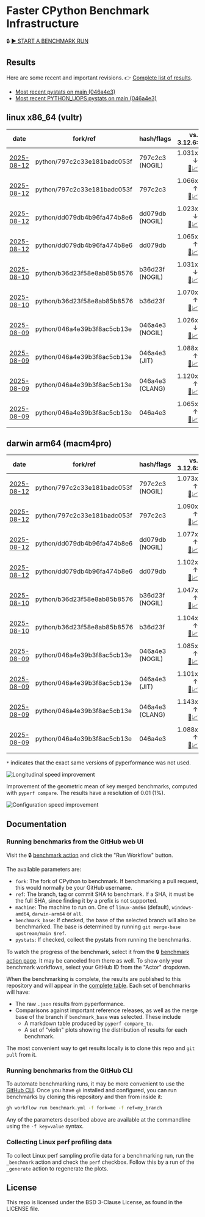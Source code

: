 # Faster CPython Benchmark Infrastructure

🔒 [▶️ START A BENCHMARK RUN](../../actions/workflows/benchmark.yml)

## Results

Here are some recent and important revisions. 👉 [Complete list of results](RESULTS.md).

<!-- START table -->
- [Most recent  pystats on main (046a4e3)](results/bm-20250809-3.15.0a0-046a4e3/bm-20250809-vultr-x86_64-python-046a4e39b3f8ac5cb13e-3.15.0a0-046a4e3-pystats.md)
- [Most recent PYTHON_UOPS pystats on main (046a4e3)](results/bm-20250809-3.15.0a0-046a4e3-PYTHON_UOPS/bm-20250809-vultr-x86_64-python-046a4e39b3f8ac5cb13e-3.15.0a0-046a4e3-pystats.md)

## linux x86_64 (vultr)
| date | fork/ref | hash/flags | vs. 3.12.6: | vs. 3.13.0rc2: | vs. base: |
| --- | --- | --- | ---: | ---: | ---: |
| [2025-08-12](results/bm-20250812-3.15.0a0-797c2c3-NOGIL) | python/797c2c33e181badc053f | 797c2c3 (NOGIL) | 1.031x ↓<br>[📄](results/bm-20250812-3.15.0a0-797c2c3-NOGIL/bm-20250812-vultr-x86_64-python-797c2c33e181badc053f-3.15.0a0-797c2c3-vs-3.12.6.md)[📈](results/bm-20250812-3.15.0a0-797c2c3-NOGIL/bm-20250812-vultr-x86_64-python-797c2c33e181badc053f-3.15.0a0-797c2c3-vs-3.12.6.svg) | 1.064x ↓<br>[📄](results/bm-20250812-3.15.0a0-797c2c3-NOGIL/bm-20250812-vultr-x86_64-python-797c2c33e181badc053f-3.15.0a0-797c2c3-vs-3.13.0rc2.md)[📈](results/bm-20250812-3.15.0a0-797c2c3-NOGIL/bm-20250812-vultr-x86_64-python-797c2c33e181badc053f-3.15.0a0-797c2c3-vs-3.13.0rc2.svg) | 1.096x ↓<br>[📄](results/bm-20250812-3.15.0a0-797c2c3-NOGIL/bm-20250812-vultr-x86_64-python-797c2c33e181badc053f-3.15.0a0-797c2c3-vs-base.md)[📈](results/bm-20250812-3.15.0a0-797c2c3-NOGIL/bm-20250812-vultr-x86_64-python-797c2c33e181badc053f-3.15.0a0-797c2c3-vs-base.svg)[🧠](results/bm-20250812-3.15.0a0-797c2c3-NOGIL/bm-20250812-vultr-x86_64-python-797c2c33e181badc053f-3.15.0a0-797c2c3-vs-base-mem.svg) |
| [2025-08-12](results/bm-20250812-3.15.0a0-797c2c3) | python/797c2c33e181badc053f | 797c2c3 | 1.066x ↑<br>[📄](results/bm-20250812-3.15.0a0-797c2c3/bm-20250812-vultr-x86_64-python-797c2c33e181badc053f-3.15.0a0-797c2c3-vs-3.12.6.md)[📈](results/bm-20250812-3.15.0a0-797c2c3/bm-20250812-vultr-x86_64-python-797c2c33e181badc053f-3.15.0a0-797c2c3-vs-3.12.6.svg) | 1.031x ↑<br>[📄](results/bm-20250812-3.15.0a0-797c2c3/bm-20250812-vultr-x86_64-python-797c2c33e181badc053f-3.15.0a0-797c2c3-vs-3.13.0rc2.md)[📈](results/bm-20250812-3.15.0a0-797c2c3/bm-20250812-vultr-x86_64-python-797c2c33e181badc053f-3.15.0a0-797c2c3-vs-3.13.0rc2.svg) |  |
| [2025-08-12](results/bm-20250812-3.15.0a0-dd079db-NOGIL) | python/dd079db4b96fa474b8e6 | dd079db (NOGIL) | 1.023x ↓<br>[📄](results/bm-20250812-3.15.0a0-dd079db-NOGIL/bm-20250812-vultr-x86_64-python-dd079db4b96fa474b8e6-3.15.0a0-dd079db-vs-3.12.6.md)[📈](results/bm-20250812-3.15.0a0-dd079db-NOGIL/bm-20250812-vultr-x86_64-python-dd079db4b96fa474b8e6-3.15.0a0-dd079db-vs-3.12.6.svg) | 1.056x ↓<br>[📄](results/bm-20250812-3.15.0a0-dd079db-NOGIL/bm-20250812-vultr-x86_64-python-dd079db4b96fa474b8e6-3.15.0a0-dd079db-vs-3.13.0rc2.md)[📈](results/bm-20250812-3.15.0a0-dd079db-NOGIL/bm-20250812-vultr-x86_64-python-dd079db4b96fa474b8e6-3.15.0a0-dd079db-vs-3.13.0rc2.svg) | 1.088x ↓<br>[📄](results/bm-20250812-3.15.0a0-dd079db-NOGIL/bm-20250812-vultr-x86_64-python-dd079db4b96fa474b8e6-3.15.0a0-dd079db-vs-base.md)[📈](results/bm-20250812-3.15.0a0-dd079db-NOGIL/bm-20250812-vultr-x86_64-python-dd079db4b96fa474b8e6-3.15.0a0-dd079db-vs-base.svg)[🧠](results/bm-20250812-3.15.0a0-dd079db-NOGIL/bm-20250812-vultr-x86_64-python-dd079db4b96fa474b8e6-3.15.0a0-dd079db-vs-base-mem.svg) |
| [2025-08-12](results/bm-20250812-3.15.0a0-dd079db) | python/dd079db4b96fa474b8e6 | dd079db | 1.065x ↑<br>[📄](results/bm-20250812-3.15.0a0-dd079db/bm-20250812-vultr-x86_64-python-dd079db4b96fa474b8e6-3.15.0a0-dd079db-vs-3.12.6.md)[📈](results/bm-20250812-3.15.0a0-dd079db/bm-20250812-vultr-x86_64-python-dd079db4b96fa474b8e6-3.15.0a0-dd079db-vs-3.12.6.svg) | 1.030x ↑<br>[📄](results/bm-20250812-3.15.0a0-dd079db/bm-20250812-vultr-x86_64-python-dd079db4b96fa474b8e6-3.15.0a0-dd079db-vs-3.13.0rc2.md)[📈](results/bm-20250812-3.15.0a0-dd079db/bm-20250812-vultr-x86_64-python-dd079db4b96fa474b8e6-3.15.0a0-dd079db-vs-3.13.0rc2.svg) |  |
| [2025-08-10](results/bm-20250810-3.15.0a0-b36d23f-NOGIL) | python/b36d23f58e8ab85b8576 | b36d23f (NOGIL) | 1.031x ↓<br>[📄](results/bm-20250810-3.15.0a0-b36d23f-NOGIL/bm-20250810-vultr-x86_64-python-b36d23f58e8ab85b8576-3.15.0a0-b36d23f-vs-3.12.6.md)[📈](results/bm-20250810-3.15.0a0-b36d23f-NOGIL/bm-20250810-vultr-x86_64-python-b36d23f58e8ab85b8576-3.15.0a0-b36d23f-vs-3.12.6.svg) | 1.064x ↓<br>[📄](results/bm-20250810-3.15.0a0-b36d23f-NOGIL/bm-20250810-vultr-x86_64-python-b36d23f58e8ab85b8576-3.15.0a0-b36d23f-vs-3.13.0rc2.md)[📈](results/bm-20250810-3.15.0a0-b36d23f-NOGIL/bm-20250810-vultr-x86_64-python-b36d23f58e8ab85b8576-3.15.0a0-b36d23f-vs-3.13.0rc2.svg) | 1.100x ↓<br>[📄](results/bm-20250810-3.15.0a0-b36d23f-NOGIL/bm-20250810-vultr-x86_64-python-b36d23f58e8ab85b8576-3.15.0a0-b36d23f-vs-base.md)[📈](results/bm-20250810-3.15.0a0-b36d23f-NOGIL/bm-20250810-vultr-x86_64-python-b36d23f58e8ab85b8576-3.15.0a0-b36d23f-vs-base.svg)[🧠](results/bm-20250810-3.15.0a0-b36d23f-NOGIL/bm-20250810-vultr-x86_64-python-b36d23f58e8ab85b8576-3.15.0a0-b36d23f-vs-base-mem.svg) |
| [2025-08-10](results/bm-20250810-3.15.0a0-b36d23f) | python/b36d23f58e8ab85b8576 | b36d23f | 1.070x ↑<br>[📄](results/bm-20250810-3.15.0a0-b36d23f/bm-20250810-vultr-x86_64-python-b36d23f58e8ab85b8576-3.15.0a0-b36d23f-vs-3.12.6.md)[📈](results/bm-20250810-3.15.0a0-b36d23f/bm-20250810-vultr-x86_64-python-b36d23f58e8ab85b8576-3.15.0a0-b36d23f-vs-3.12.6.svg) | 1.035x ↑<br>[📄](results/bm-20250810-3.15.0a0-b36d23f/bm-20250810-vultr-x86_64-python-b36d23f58e8ab85b8576-3.15.0a0-b36d23f-vs-3.13.0rc2.md)[📈](results/bm-20250810-3.15.0a0-b36d23f/bm-20250810-vultr-x86_64-python-b36d23f58e8ab85b8576-3.15.0a0-b36d23f-vs-3.13.0rc2.svg) |  |
| [2025-08-09](results/bm-20250809-3.15.0a0-046a4e3-NOGIL) | python/046a4e39b3f8ac5cb13e | 046a4e3 (NOGIL) | 1.026x ↓<br>[📄](results/bm-20250809-3.15.0a0-046a4e3-NOGIL/bm-20250809-vultr-x86_64-python-046a4e39b3f8ac5cb13e-3.15.0a0-046a4e3-vs-3.12.6.md)[📈](results/bm-20250809-3.15.0a0-046a4e3-NOGIL/bm-20250809-vultr-x86_64-python-046a4e39b3f8ac5cb13e-3.15.0a0-046a4e3-vs-3.12.6.svg) | 1.059x ↓<br>[📄](results/bm-20250809-3.15.0a0-046a4e3-NOGIL/bm-20250809-vultr-x86_64-python-046a4e39b3f8ac5cb13e-3.15.0a0-046a4e3-vs-3.13.0rc2.md)[📈](results/bm-20250809-3.15.0a0-046a4e3-NOGIL/bm-20250809-vultr-x86_64-python-046a4e39b3f8ac5cb13e-3.15.0a0-046a4e3-vs-3.13.0rc2.svg) | 1.092x ↓<br>[📄](results/bm-20250809-3.15.0a0-046a4e3-NOGIL/bm-20250809-vultr-x86_64-python-046a4e39b3f8ac5cb13e-3.15.0a0-046a4e3-vs-base.md)[📈](results/bm-20250809-3.15.0a0-046a4e3-NOGIL/bm-20250809-vultr-x86_64-python-046a4e39b3f8ac5cb13e-3.15.0a0-046a4e3-vs-base.svg)[🧠](results/bm-20250809-3.15.0a0-046a4e3-NOGIL/bm-20250809-vultr-x86_64-python-046a4e39b3f8ac5cb13e-3.15.0a0-046a4e3-vs-base-mem.svg) |
| [2025-08-09](results/bm-20250809-3.15.0a0-046a4e3-JIT) | python/046a4e39b3f8ac5cb13e | 046a4e3 (JIT) | 1.088x ↑<br>[📄](results/bm-20250809-3.15.0a0-046a4e3-JIT/bm-20250809-vultr-x86_64-python-046a4e39b3f8ac5cb13e-3.15.0a0-046a4e3-vs-3.12.6.md)[📈](results/bm-20250809-3.15.0a0-046a4e3-JIT/bm-20250809-vultr-x86_64-python-046a4e39b3f8ac5cb13e-3.15.0a0-046a4e3-vs-3.12.6.svg) | 1.052x ↑<br>[📄](results/bm-20250809-3.15.0a0-046a4e3-JIT/bm-20250809-vultr-x86_64-python-046a4e39b3f8ac5cb13e-3.15.0a0-046a4e3-vs-3.13.0rc2.md)[📈](results/bm-20250809-3.15.0a0-046a4e3-JIT/bm-20250809-vultr-x86_64-python-046a4e39b3f8ac5cb13e-3.15.0a0-046a4e3-vs-3.13.0rc2.svg) | 1.020x ↑<br>[📄](results/bm-20250809-3.15.0a0-046a4e3-JIT/bm-20250809-vultr-x86_64-python-046a4e39b3f8ac5cb13e-3.15.0a0-046a4e3-vs-base.md)[📈](results/bm-20250809-3.15.0a0-046a4e3-JIT/bm-20250809-vultr-x86_64-python-046a4e39b3f8ac5cb13e-3.15.0a0-046a4e3-vs-base.svg)[🧠](results/bm-20250809-3.15.0a0-046a4e3-JIT/bm-20250809-vultr-x86_64-python-046a4e39b3f8ac5cb13e-3.15.0a0-046a4e3-vs-base-mem.svg) |
| [2025-08-09](results/bm-20250809-3.15.0a0-046a4e3-CLANG) | python/046a4e39b3f8ac5cb13e | 046a4e3 (CLANG) | 1.120x ↑<br>[📄](results/bm-20250809-3.15.0a0-046a4e3-CLANG/bm-20250809-vultr-x86_64-python-046a4e39b3f8ac5cb13e-3.15.0a0-046a4e3-vs-3.12.6.md)[📈](results/bm-20250809-3.15.0a0-046a4e3-CLANG/bm-20250809-vultr-x86_64-python-046a4e39b3f8ac5cb13e-3.15.0a0-046a4e3-vs-3.12.6.svg) | 1.083x ↑<br>[📄](results/bm-20250809-3.15.0a0-046a4e3-CLANG/bm-20250809-vultr-x86_64-python-046a4e39b3f8ac5cb13e-3.15.0a0-046a4e3-vs-3.13.0rc2.md)[📈](results/bm-20250809-3.15.0a0-046a4e3-CLANG/bm-20250809-vultr-x86_64-python-046a4e39b3f8ac5cb13e-3.15.0a0-046a4e3-vs-3.13.0rc2.svg) | 1.048x ↑<br>[📄](results/bm-20250809-3.15.0a0-046a4e3-CLANG/bm-20250809-vultr-x86_64-python-046a4e39b3f8ac5cb13e-3.15.0a0-046a4e3-vs-base.md)[📈](results/bm-20250809-3.15.0a0-046a4e3-CLANG/bm-20250809-vultr-x86_64-python-046a4e39b3f8ac5cb13e-3.15.0a0-046a4e3-vs-base.svg)[🧠](results/bm-20250809-3.15.0a0-046a4e3-CLANG/bm-20250809-vultr-x86_64-python-046a4e39b3f8ac5cb13e-3.15.0a0-046a4e3-vs-base-mem.svg) |
| [2025-08-09](results/bm-20250809-3.15.0a0-046a4e3) | python/046a4e39b3f8ac5cb13e | 046a4e3 | 1.065x ↑<br>[📄](results/bm-20250809-3.15.0a0-046a4e3/bm-20250809-vultr-x86_64-python-046a4e39b3f8ac5cb13e-3.15.0a0-046a4e3-vs-3.12.6.md)[📈](results/bm-20250809-3.15.0a0-046a4e3/bm-20250809-vultr-x86_64-python-046a4e39b3f8ac5cb13e-3.15.0a0-046a4e3-vs-3.12.6.svg) | 1.030x ↑<br>[📄](results/bm-20250809-3.15.0a0-046a4e3/bm-20250809-vultr-x86_64-python-046a4e39b3f8ac5cb13e-3.15.0a0-046a4e3-vs-3.13.0rc2.md)[📈](results/bm-20250809-3.15.0a0-046a4e3/bm-20250809-vultr-x86_64-python-046a4e39b3f8ac5cb13e-3.15.0a0-046a4e3-vs-3.13.0rc2.svg) |  |

## darwin arm64 (macm4pro)
| date | fork/ref | hash/flags | vs. 3.12.6: | vs. 3.13.0rc2: | vs. base: |
| --- | --- | --- | ---: | ---: | ---: |
| [2025-08-12](results/bm-20250812-3.15.0a0-797c2c3-NOGIL) | python/797c2c33e181badc053f | 797c2c3 (NOGIL) | 1.073x ↑<br>[📄](results/bm-20250812-3.15.0a0-797c2c3-NOGIL/bm-20250812-macm4pro-arm64-python-797c2c33e181badc053f-3.15.0a0-797c2c3-vs-3.12.6.md)[📈](results/bm-20250812-3.15.0a0-797c2c3-NOGIL/bm-20250812-macm4pro-arm64-python-797c2c33e181badc053f-3.15.0a0-797c2c3-vs-3.12.6.svg) | 1.005x ↓<br>[📄](results/bm-20250812-3.15.0a0-797c2c3-NOGIL/bm-20250812-macm4pro-arm64-python-797c2c33e181badc053f-3.15.0a0-797c2c3-vs-3.13.0rc2.md)[📈](results/bm-20250812-3.15.0a0-797c2c3-NOGIL/bm-20250812-macm4pro-arm64-python-797c2c33e181badc053f-3.15.0a0-797c2c3-vs-3.13.0rc2.svg) | 1.018x ↓<br>[📄](results/bm-20250812-3.15.0a0-797c2c3-NOGIL/bm-20250812-macm4pro-arm64-python-797c2c33e181badc053f-3.15.0a0-797c2c3-vs-base.md)[📈](results/bm-20250812-3.15.0a0-797c2c3-NOGIL/bm-20250812-macm4pro-arm64-python-797c2c33e181badc053f-3.15.0a0-797c2c3-vs-base.svg)[🧠](results/bm-20250812-3.15.0a0-797c2c3-NOGIL/bm-20250812-macm4pro-arm64-python-797c2c33e181badc053f-3.15.0a0-797c2c3-vs-base-mem.svg) |
| [2025-08-12](results/bm-20250812-3.15.0a0-797c2c3) | python/797c2c33e181badc053f | 797c2c3 | 1.090x ↑<br>[📄](results/bm-20250812-3.15.0a0-797c2c3/bm-20250812-macm4pro-arm64-python-797c2c33e181badc053f-3.15.0a0-797c2c3-vs-3.12.6.md)[📈](results/bm-20250812-3.15.0a0-797c2c3/bm-20250812-macm4pro-arm64-python-797c2c33e181badc053f-3.15.0a0-797c2c3-vs-3.12.6.svg) | 1.011x ↑<br>[📄](results/bm-20250812-3.15.0a0-797c2c3/bm-20250812-macm4pro-arm64-python-797c2c33e181badc053f-3.15.0a0-797c2c3-vs-3.13.0rc2.md)[📈](results/bm-20250812-3.15.0a0-797c2c3/bm-20250812-macm4pro-arm64-python-797c2c33e181badc053f-3.15.0a0-797c2c3-vs-3.13.0rc2.svg) |  |
| [2025-08-12](results/bm-20250812-3.15.0a0-dd079db-NOGIL) | python/dd079db4b96fa474b8e6 | dd079db (NOGIL) | 1.077x ↑<br>[📄](results/bm-20250812-3.15.0a0-dd079db-NOGIL/bm-20250812-macm4pro-arm64-python-dd079db4b96fa474b8e6-3.15.0a0-dd079db-vs-3.12.6.md)[📈](results/bm-20250812-3.15.0a0-dd079db-NOGIL/bm-20250812-macm4pro-arm64-python-dd079db4b96fa474b8e6-3.15.0a0-dd079db-vs-3.12.6.svg) | 1.001x ↓<br>[📄](results/bm-20250812-3.15.0a0-dd079db-NOGIL/bm-20250812-macm4pro-arm64-python-dd079db4b96fa474b8e6-3.15.0a0-dd079db-vs-3.13.0rc2.md)[📈](results/bm-20250812-3.15.0a0-dd079db-NOGIL/bm-20250812-macm4pro-arm64-python-dd079db4b96fa474b8e6-3.15.0a0-dd079db-vs-3.13.0rc2.svg) | 1.024x ↓<br>[📄](results/bm-20250812-3.15.0a0-dd079db-NOGIL/bm-20250812-macm4pro-arm64-python-dd079db4b96fa474b8e6-3.15.0a0-dd079db-vs-base.md)[📈](results/bm-20250812-3.15.0a0-dd079db-NOGIL/bm-20250812-macm4pro-arm64-python-dd079db4b96fa474b8e6-3.15.0a0-dd079db-vs-base.svg)[🧠](results/bm-20250812-3.15.0a0-dd079db-NOGIL/bm-20250812-macm4pro-arm64-python-dd079db4b96fa474b8e6-3.15.0a0-dd079db-vs-base-mem.svg) |
| [2025-08-12](results/bm-20250812-3.15.0a0-dd079db) | python/dd079db4b96fa474b8e6 | dd079db | 1.102x ↑<br>[📄](results/bm-20250812-3.15.0a0-dd079db/bm-20250812-macm4pro-arm64-python-dd079db4b96fa474b8e6-3.15.0a0-dd079db-vs-3.12.6.md)[📈](results/bm-20250812-3.15.0a0-dd079db/bm-20250812-macm4pro-arm64-python-dd079db4b96fa474b8e6-3.15.0a0-dd079db-vs-3.12.6.svg) | 1.022x ↑<br>[📄](results/bm-20250812-3.15.0a0-dd079db/bm-20250812-macm4pro-arm64-python-dd079db4b96fa474b8e6-3.15.0a0-dd079db-vs-3.13.0rc2.md)[📈](results/bm-20250812-3.15.0a0-dd079db/bm-20250812-macm4pro-arm64-python-dd079db4b96fa474b8e6-3.15.0a0-dd079db-vs-3.13.0rc2.svg) |  |
| [2025-08-10](results/bm-20250810-3.15.0a0-b36d23f-NOGIL) | python/b36d23f58e8ab85b8576 | b36d23f (NOGIL) | 1.047x ↑<br>[📄](results/bm-20250810-3.15.0a0-b36d23f-NOGIL/bm-20250810-macm4pro-arm64-python-b36d23f58e8ab85b8576-3.15.0a0-b36d23f-vs-3.12.6.md)[📈](results/bm-20250810-3.15.0a0-b36d23f-NOGIL/bm-20250810-macm4pro-arm64-python-b36d23f58e8ab85b8576-3.15.0a0-b36d23f-vs-3.12.6.svg) | 1.028x ↓<br>[📄](results/bm-20250810-3.15.0a0-b36d23f-NOGIL/bm-20250810-macm4pro-arm64-python-b36d23f58e8ab85b8576-3.15.0a0-b36d23f-vs-3.13.0rc2.md)[📈](results/bm-20250810-3.15.0a0-b36d23f-NOGIL/bm-20250810-macm4pro-arm64-python-b36d23f58e8ab85b8576-3.15.0a0-b36d23f-vs-3.13.0rc2.svg) | 1.054x ↓<br>[📄](results/bm-20250810-3.15.0a0-b36d23f-NOGIL/bm-20250810-macm4pro-arm64-python-b36d23f58e8ab85b8576-3.15.0a0-b36d23f-vs-base.md)[📈](results/bm-20250810-3.15.0a0-b36d23f-NOGIL/bm-20250810-macm4pro-arm64-python-b36d23f58e8ab85b8576-3.15.0a0-b36d23f-vs-base.svg)[🧠](results/bm-20250810-3.15.0a0-b36d23f-NOGIL/bm-20250810-macm4pro-arm64-python-b36d23f58e8ab85b8576-3.15.0a0-b36d23f-vs-base-mem.svg) |
| [2025-08-10](results/bm-20250810-3.15.0a0-b36d23f) | python/b36d23f58e8ab85b8576 | b36d23f | 1.104x ↑<br>[📄](results/bm-20250810-3.15.0a0-b36d23f/bm-20250810-macm4pro-arm64-python-b36d23f58e8ab85b8576-3.15.0a0-b36d23f-vs-3.12.6.md)[📈](results/bm-20250810-3.15.0a0-b36d23f/bm-20250810-macm4pro-arm64-python-b36d23f58e8ab85b8576-3.15.0a0-b36d23f-vs-3.12.6.svg) | 1.024x ↑<br>[📄](results/bm-20250810-3.15.0a0-b36d23f/bm-20250810-macm4pro-arm64-python-b36d23f58e8ab85b8576-3.15.0a0-b36d23f-vs-3.13.0rc2.md)[📈](results/bm-20250810-3.15.0a0-b36d23f/bm-20250810-macm4pro-arm64-python-b36d23f58e8ab85b8576-3.15.0a0-b36d23f-vs-3.13.0rc2.svg) |  |
| [2025-08-09](results/bm-20250809-3.15.0a0-046a4e3-NOGIL) | python/046a4e39b3f8ac5cb13e | 046a4e3 (NOGIL) | 1.085x ↑<br>[📄](results/bm-20250809-3.15.0a0-046a4e3-NOGIL/bm-20250809-macm4pro-arm64-python-046a4e39b3f8ac5cb13e-3.15.0a0-046a4e3-vs-3.12.6.md)[📈](results/bm-20250809-3.15.0a0-046a4e3-NOGIL/bm-20250809-macm4pro-arm64-python-046a4e39b3f8ac5cb13e-3.15.0a0-046a4e3-vs-3.12.6.svg) | 1.007x ↑<br>[📄](results/bm-20250809-3.15.0a0-046a4e3-NOGIL/bm-20250809-macm4pro-arm64-python-046a4e39b3f8ac5cb13e-3.15.0a0-046a4e3-vs-3.13.0rc2.md)[📈](results/bm-20250809-3.15.0a0-046a4e3-NOGIL/bm-20250809-macm4pro-arm64-python-046a4e39b3f8ac5cb13e-3.15.0a0-046a4e3-vs-3.13.0rc2.svg) | 1.004x ↓<br>[📄](results/bm-20250809-3.15.0a0-046a4e3-NOGIL/bm-20250809-macm4pro-arm64-python-046a4e39b3f8ac5cb13e-3.15.0a0-046a4e3-vs-base.md)[📈](results/bm-20250809-3.15.0a0-046a4e3-NOGIL/bm-20250809-macm4pro-arm64-python-046a4e39b3f8ac5cb13e-3.15.0a0-046a4e3-vs-base.svg)[🧠](results/bm-20250809-3.15.0a0-046a4e3-NOGIL/bm-20250809-macm4pro-arm64-python-046a4e39b3f8ac5cb13e-3.15.0a0-046a4e3-vs-base-mem.svg) |
| [2025-08-09](results/bm-20250809-3.15.0a0-046a4e3-JIT) | python/046a4e39b3f8ac5cb13e | 046a4e3 (JIT) | 1.101x ↑<br>[📄](results/bm-20250809-3.15.0a0-046a4e3-JIT/bm-20250809-macm4pro-arm64-python-046a4e39b3f8ac5cb13e-3.15.0a0-046a4e3-vs-3.12.6.md)[📈](results/bm-20250809-3.15.0a0-046a4e3-JIT/bm-20250809-macm4pro-arm64-python-046a4e39b3f8ac5cb13e-3.15.0a0-046a4e3-vs-3.12.6.svg) | 1.022x ↑<br>[📄](results/bm-20250809-3.15.0a0-046a4e3-JIT/bm-20250809-macm4pro-arm64-python-046a4e39b3f8ac5cb13e-3.15.0a0-046a4e3-vs-3.13.0rc2.md)[📈](results/bm-20250809-3.15.0a0-046a4e3-JIT/bm-20250809-macm4pro-arm64-python-046a4e39b3f8ac5cb13e-3.15.0a0-046a4e3-vs-3.13.0rc2.svg) | 1.012x ↑<br>[📄](results/bm-20250809-3.15.0a0-046a4e3-JIT/bm-20250809-macm4pro-arm64-python-046a4e39b3f8ac5cb13e-3.15.0a0-046a4e3-vs-base.md)[📈](results/bm-20250809-3.15.0a0-046a4e3-JIT/bm-20250809-macm4pro-arm64-python-046a4e39b3f8ac5cb13e-3.15.0a0-046a4e3-vs-base.svg)[🧠](results/bm-20250809-3.15.0a0-046a4e3-JIT/bm-20250809-macm4pro-arm64-python-046a4e39b3f8ac5cb13e-3.15.0a0-046a4e3-vs-base-mem.svg) |
| [2025-08-09](results/bm-20250809-3.15.0a0-046a4e3-CLANG) | python/046a4e39b3f8ac5cb13e | 046a4e3 (CLANG) | 1.143x ↑<br>[📄](results/bm-20250809-3.15.0a0-046a4e3-CLANG/bm-20250809-macm4pro-arm64-python-046a4e39b3f8ac5cb13e-3.15.0a0-046a4e3-vs-3.12.6.md)[📈](results/bm-20250809-3.15.0a0-046a4e3-CLANG/bm-20250809-macm4pro-arm64-python-046a4e39b3f8ac5cb13e-3.15.0a0-046a4e3-vs-3.12.6.svg) | 1.060x ↑<br>[📄](results/bm-20250809-3.15.0a0-046a4e3-CLANG/bm-20250809-macm4pro-arm64-python-046a4e39b3f8ac5cb13e-3.15.0a0-046a4e3-vs-3.13.0rc2.md)[📈](results/bm-20250809-3.15.0a0-046a4e3-CLANG/bm-20250809-macm4pro-arm64-python-046a4e39b3f8ac5cb13e-3.15.0a0-046a4e3-vs-3.13.0rc2.svg) | 1.052x ↑<br>[📄](results/bm-20250809-3.15.0a0-046a4e3-CLANG/bm-20250809-macm4pro-arm64-python-046a4e39b3f8ac5cb13e-3.15.0a0-046a4e3-vs-base.md)[📈](results/bm-20250809-3.15.0a0-046a4e3-CLANG/bm-20250809-macm4pro-arm64-python-046a4e39b3f8ac5cb13e-3.15.0a0-046a4e3-vs-base.svg)[🧠](results/bm-20250809-3.15.0a0-046a4e3-CLANG/bm-20250809-macm4pro-arm64-python-046a4e39b3f8ac5cb13e-3.15.0a0-046a4e3-vs-base-mem.svg) |
| [2025-08-09](results/bm-20250809-3.15.0a0-046a4e3) | python/046a4e39b3f8ac5cb13e | 046a4e3 | 1.088x ↑<br>[📄](results/bm-20250809-3.15.0a0-046a4e3/bm-20250809-macm4pro-arm64-python-046a4e39b3f8ac5cb13e-3.15.0a0-046a4e3-vs-3.12.6.md)[📈](results/bm-20250809-3.15.0a0-046a4e3/bm-20250809-macm4pro-arm64-python-046a4e39b3f8ac5cb13e-3.15.0a0-046a4e3-vs-3.12.6.svg) | 1.010x ↑<br>[📄](results/bm-20250809-3.15.0a0-046a4e3/bm-20250809-macm4pro-arm64-python-046a4e39b3f8ac5cb13e-3.15.0a0-046a4e3-vs-3.13.0rc2.md)[📈](results/bm-20250809-3.15.0a0-046a4e3/bm-20250809-macm4pro-arm64-python-046a4e39b3f8ac5cb13e-3.15.0a0-046a4e3-vs-3.13.0rc2.svg) |  |


<!-- END table -->

`*` indicates that the exact same versions of pyperformance was not used.

![Longitudinal speed improvement](/longitudinal.svg)

Improvement of the geometric mean of key merged benchmarks, computed with `pyperf compare`.
The results have a resolution of 0.01 (1%).

![Configuration speed improvement](/configs.svg)

## Documentation

### Running benchmarks from the GitHub web UI

Visit the 🔒 [benchmark action](../../actions/workflows/benchmark.yml) and click the "Run Workflow" button.

The available parameters are:

- `fork`: The fork of CPython to benchmark.
  If benchmarking a pull request, this would normally be your GitHub username.
- `ref`: The branch, tag or commit SHA to benchmark.
  If a SHA, it must be the full SHA, since finding it by a prefix is not supported.
- `machine`: The machine to run on.
  One of `linux-amd64` (default), `windows-amd64`, `darwin-arm64` or `all`.
- `benchmark_base`: If checked, the base of the selected branch will also be benchmarked.
  The base is determined by running `git merge-base upstream/main $ref`.
- `pystats`: If checked, collect the pystats from running the benchmarks.

To watch the progress of the benchmark, select it from the 🔒 [benchmark action page](../../actions/workflows/benchmark.yml).
It may be canceled from there as well.
To show only your benchmark workflows, select your GitHub ID from the "Actor" dropdown.

When the benchmarking is complete, the results are published to this repository and will appear in the [complete table](RESULTS.md).
Each set of benchmarks will have:

- The raw `.json` results from pyperformance.
- Comparisons against important reference releases, as well as the merge base of the branch if `benchmark_base` was selected. These include
  - A markdown table produced by `pyperf compare_to`.
  - A set of "violin" plots showing the distribution of results for each benchmark.

The most convenient way to get results locally is to clone this repo and `git pull` from it.

### Running benchmarks from the GitHub CLI

To automate benchmarking runs, it may be more convenient to use the [GitHub CLI](https://cli.github.com/).
Once you have `gh` installed and configured, you can run benchmarks by cloning this repository and then from inside it:

```bash session
gh workflow run benchmark.yml -f fork=me -f ref=my_branch
```

Any of the parameters described above are available at the commandline using the `-f key=value` syntax.

### Collecting Linux perf profiling data

To collect Linux perf sampling profile data for a benchmarking run, run the `_benchmark` action and check the `perf` checkbox.
Follow this by a run of the `_generate` action to regenerate the plots.

## License

This repo is licensed under the BSD 3-Clause License, as found in the LICENSE file.
